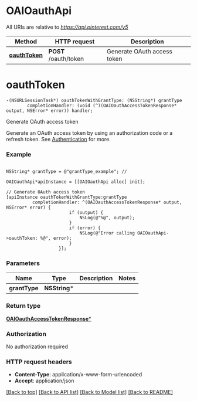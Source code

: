 # OAIOauthApi

All URIs are relative to *https://api.pinterest.com/v5*

Method | HTTP request | Description
------------- | ------------- | -------------
[**oauthToken**](OAIOauthApi.md#oauthtoken) | **POST** /oauth/token | Generate OAuth access token


# **oauthToken**
```objc
-(NSURLSessionTask*) oauthTokenWithGrantType: (NSString*) grantType
        completionHandler: (void (^)(OAIOauthAccessTokenResponse* output, NSError* error)) handler;
```

Generate OAuth access token

Generate an OAuth access token by using an authorization code or a refresh token.  See <a href='/docs/api/v5/#tag/Authentication'>Authentication</a> for more.

### Example
```objc

NSString* grantType = @"grantType_example"; // 

OAIOauthApi*apiInstance = [[OAIOauthApi alloc] init];

// Generate OAuth access token
[apiInstance oauthTokenWithGrantType:grantType
          completionHandler: ^(OAIOauthAccessTokenResponse* output, NSError* error) {
                        if (output) {
                            NSLog(@"%@", output);
                        }
                        if (error) {
                            NSLog(@"Error calling OAIOauthApi->oauthToken: %@", error);
                        }
                    }];
```

### Parameters

Name | Type | Description  | Notes
------------- | ------------- | ------------- | -------------
 **grantType** | **NSString***|  | 

### Return type

[**OAIOauthAccessTokenResponse***](OAIOauthAccessTokenResponse.md)

### Authorization

No authorization required

### HTTP request headers

 - **Content-Type**: application/x-www-form-urlencoded
 - **Accept**: application/json

[[Back to top]](#) [[Back to API list]](../README.md#documentation-for-api-endpoints) [[Back to Model list]](../README.md#documentation-for-models) [[Back to README]](../README.md)

